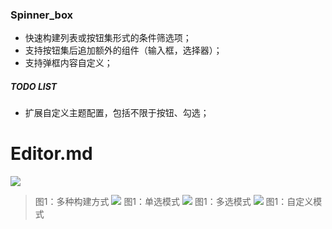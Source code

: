 ### Spinner_box

- 快速构建列表或按钮集形式的条件筛选项；
- 支持按钮集后追加额外的组件（输入框，选择器）；
- 支持弹框内容自定义；

##### TODO LIST
- 扩展自定义主题配置，包括不限于按钮、勾选；

# Editor.md

![](https://github.com/boomcx/spinner_box/blob/main/assets/builder.gif)
>图1：多种构建方式
![](https://github.com/boomcx/spinner_box/blob/main/assets/single_select.gif)
>图1：单选模式
![](https://github.com/boomcx/spinner_box/blob/main/assets/muti_select.gif)
>图1：多选模式
![](https://github.com/boomcx/spinner_box/blob/main/assets/custom_select.gif)
>图1：自定义模式 
